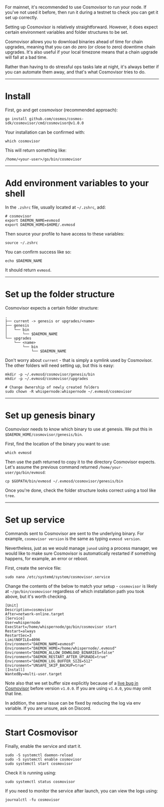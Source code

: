 For mainnet, it's recommended to use Cosmovisor to run your node. If you've not used it before, then run it during a testnet to check you can get it set up correctly.

Setting up Cosmovisor is relatively straightforward. However, it does expect certain environment variables and folder structures to be set.

Cosmovisor allows you to download binaries ahead of time for chain upgrades, meaning that you can do zero (or close to zero) downtime chain upgrades. It's also useful if your local timezone means that a chain upgrade will fall at a bad time.

Rather than having to do stressful ops tasks late at night, it's always better if you can automate them away, and that's what Cosmovisor tries to do.

---

# Install

First, go and get cosmovisor (recommended approach):

```shell
go install github.com/cosmos/cosmos-sdk/cosmovisor/cmd/cosmovisor@v1.0.0
```

Your installation can be confirmed with:

```shell
which cosmovisor
```

This will return something like:

```shell
/home/<your-user>/go/bin/cosmovisor
```

---

# Add environment variables to your shell

In the `.zshrc` file, usually located at `~/.zshrc`, add:

```shell
# cosmovisor
export DAEMON_NAME=evmosd
export DAEMON_HOME=$HOME/.evmosd
```

Then source your profile to have access to these variables:

```shell
source ~/.zshrc
```

You can confirm success like so:

```shell
echo $DAEMON_NAME
```

It should return `evmosd`.

---

# Set up the folder structure

Cosmovisor expects a certain folder structure:

```shell
.
├── current -> genesis or upgrades/<name>
├── genesis
│   └── bin
│       └── $DAEMON_NAME
└── upgrades
    └── <name>
        └── bin
            └── $DAEMON_NAME
```

Don't worry about `current` - that is simply a symlink used by Cosmovisor. The other folders will need setting up, but this is easy:

```shell
mkdir -p ~/.evmosd/cosmovisor/genesis/bin 
mkdir -p ~/.evmosd/cosmovisor/upgrades

# Change Ownership of newly created folders
sudo chown -R whispernode:whispernode ~/.evmosd/cosmovisor
```

---

# Set up genesis binary

Cosmovisor needs to know which binary to use at genesis. We put this in `$DAEMON_HOME/cosmovisor/genesis/bin`.

First, find the location of the binary you want to use:

```shell
which evmosd
```

Then use the path returned to copy it to the directory Cosmovisor expects. Let's assume the previous command returned `/home/your-user/go/bin/evmosd`:

```shell
cp $GOPATH/bin/evmosd ~/.evmosd/cosmovisor/genesis/bin
```

Once you're done, check the folder structure looks correct using a tool like `tree`.

---

# Set up service

Commands sent to Cosmovisor are sent to the underlying binary. For example, `cosmovisor version` is the same as typing `evmosd version`.

Nevertheless, just as we would manage `junod` using a process manager, we would like to make sure Cosmovisor is automatically restarted if something happens, for example, an error or reboot.

First, create the service file:

```shell
sudo nano /etc/systemd/system/cosmovisor.service
```

Change the contents of the below to match your setup - `cosmovisor` is likely at `~/go/bin/cosmovisor` regardless of which installation path you took above, but it's worth checking.

```shell
[Unit]
Description=cosmovisor
After=network-online.target
[Service]
User=whispernode
ExecStart=/home/whispernode/go/bin/cosmovisor start
Restart=always
RestartSec=3
LimitNOFILE=4096
Environment="DAEMON_NAME=evmosd"
Environment="DAEMON_HOME=/home/whispernode/.evmosd"
Environment="DAEMON_ALLOW_DOWNLOAD_BINARIES=false"
Environment="DAEMON_RESTART_AFTER_UPGRADE=true"
Environment="DAEMON_LOG_BUFFER_SIZE=512"
Environment="UNSAFE_SKIP_BACKUP=true"
[Install]
WantedBy=multi-user.target
```

Note also that we set buffer size explicitly because of a [live bug in Cosmovisor](https://github.com/cosmos/cosmos-sdk/pull/8590) before version `v1.0.0`. If you are using `v1.0.0`, you may omit that line.

In addition, the same issue can be fixed by reducing the log via env variable. If you are unsure, ask on Discord.

---

# Start Cosmovisor

Finally, enable the service and start it.

```shell
sudo -S systemctl daemon-reload
sudo -S systemctl enable cosmovisor 
sudo systemctl start cosmovisor
```

Check it is running using:

```shell
sudo systemctl status cosmovisor
```

If you need to monitor the service after launch, you can view the logs using:

```shell
journalctl -fu cosmovisor
```

<br>
